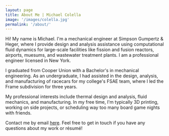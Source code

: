```yaml
---
layout: page
title: About Me | Michael Colella
image: '/images/colella.jpg'
permalink: '/about/'
---
```

Hi! My name is Michael. I'm a mechanical engineer at Simpson Gumpertz & Heger, where I provide design and analysis assistance using computational fluid dynamics for large-scale facilities like fission and fusion reactors, airports, muesums, and wastewater treatment plants. I am a professional engineer licensed in New York.

I graduated from Cooper Union with a Bachelor's in mechanical engineering. As an undergraduate, I had assisted in the design, analysis, and manufacturing of racecars for my college's FSAE team, where I led the Frame subdivision for three years.

My professional interests include thermal design and analysis, fluid mechanics, and manufacturing. In my free time, I'm typically 3D printing, working on side projects, or scheduling way too many board game nights with friends.

Contact me by email <a href="mailto:mcolella326@gmail.com">here</a>. Feel free to get in touch if you have any questions about my work or résumé!
